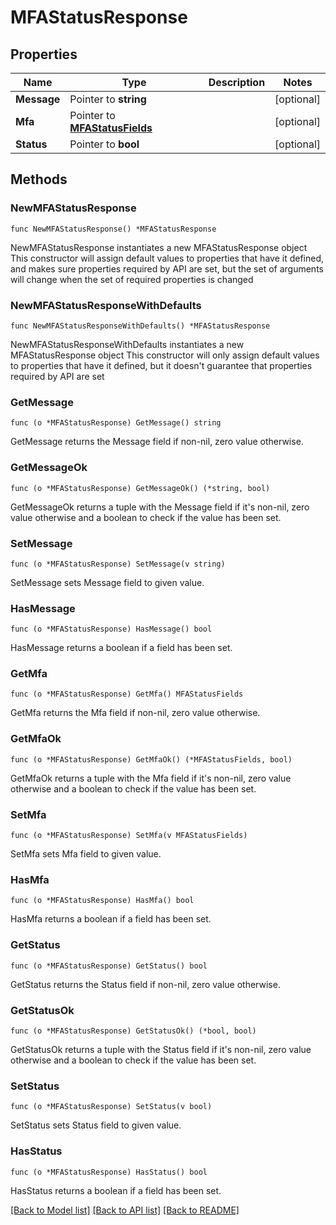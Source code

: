 # MFAStatusResponse

## Properties

Name | Type | Description | Notes
------------ | ------------- | ------------- | -------------
**Message** | Pointer to **string** |  | [optional] 
**Mfa** | Pointer to [**MFAStatusFields**](MFAStatusFields.md) |  | [optional] 
**Status** | Pointer to **bool** |  | [optional] 

## Methods

### NewMFAStatusResponse

`func NewMFAStatusResponse() *MFAStatusResponse`

NewMFAStatusResponse instantiates a new MFAStatusResponse object
This constructor will assign default values to properties that have it defined,
and makes sure properties required by API are set, but the set of arguments
will change when the set of required properties is changed

### NewMFAStatusResponseWithDefaults

`func NewMFAStatusResponseWithDefaults() *MFAStatusResponse`

NewMFAStatusResponseWithDefaults instantiates a new MFAStatusResponse object
This constructor will only assign default values to properties that have it defined,
but it doesn't guarantee that properties required by API are set

### GetMessage

`func (o *MFAStatusResponse) GetMessage() string`

GetMessage returns the Message field if non-nil, zero value otherwise.

### GetMessageOk

`func (o *MFAStatusResponse) GetMessageOk() (*string, bool)`

GetMessageOk returns a tuple with the Message field if it's non-nil, zero value otherwise
and a boolean to check if the value has been set.

### SetMessage

`func (o *MFAStatusResponse) SetMessage(v string)`

SetMessage sets Message field to given value.

### HasMessage

`func (o *MFAStatusResponse) HasMessage() bool`

HasMessage returns a boolean if a field has been set.

### GetMfa

`func (o *MFAStatusResponse) GetMfa() MFAStatusFields`

GetMfa returns the Mfa field if non-nil, zero value otherwise.

### GetMfaOk

`func (o *MFAStatusResponse) GetMfaOk() (*MFAStatusFields, bool)`

GetMfaOk returns a tuple with the Mfa field if it's non-nil, zero value otherwise
and a boolean to check if the value has been set.

### SetMfa

`func (o *MFAStatusResponse) SetMfa(v MFAStatusFields)`

SetMfa sets Mfa field to given value.

### HasMfa

`func (o *MFAStatusResponse) HasMfa() bool`

HasMfa returns a boolean if a field has been set.

### GetStatus

`func (o *MFAStatusResponse) GetStatus() bool`

GetStatus returns the Status field if non-nil, zero value otherwise.

### GetStatusOk

`func (o *MFAStatusResponse) GetStatusOk() (*bool, bool)`

GetStatusOk returns a tuple with the Status field if it's non-nil, zero value otherwise
and a boolean to check if the value has been set.

### SetStatus

`func (o *MFAStatusResponse) SetStatus(v bool)`

SetStatus sets Status field to given value.

### HasStatus

`func (o *MFAStatusResponse) HasStatus() bool`

HasStatus returns a boolean if a field has been set.


[[Back to Model list]](../README.md#documentation-for-models) [[Back to API list]](../README.md#documentation-for-api-endpoints) [[Back to README]](../README.md)


